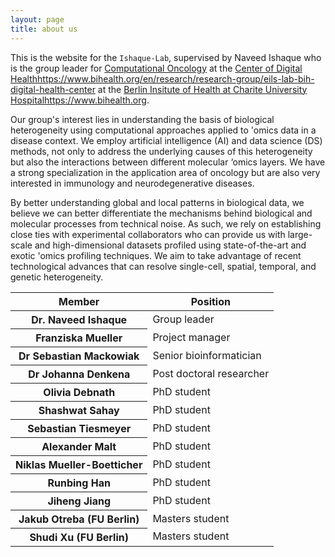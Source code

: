 ```yaml
---
layout: page
title: about us
---
```

This is the website for the `Ishaque-Lab`, supervised by Naveed Ishaque who is the group leader for [Computational Oncology](https://www.hidih.org/research/computational-oncology) at the [Center of Digital Health](https://www.bihealth.org/en/research/research-group/eils-lab-bih-digital-health-center)https://www.bihealth.org/en/research/research-group/eils-lab-bih-digital-health-center at the [Berlin Insitute of Health at Charite University Hospital](https://www.bihealth.org)https://www.bihealth.org.

Our group's interest lies in understanding the basis of biological heterogeneity using computational approaches applied to 'omics data in a disease context. We employ artificial intelligence (AI) and data science (DS) methods, not only to address the underlying causes of this heterogeneity but also the interactions between different molecular ‘omics layers. We have a strong specialization in the application area of oncology but are also very interested in immunology and neurodegenerative diseases.

By better understanding global and local patterns in biological data, we believe we can better differentiate the mechanisms behind biological and molecular processes from technical noise. As such, we rely on establishing close ties with experimental collaborators who can provide us with large-scale and high-dimensional datasets profiled using state-of-the-art and exotic 'omics profiling techniques. We aim to take advantage of recent technological advances that can resolve single-cell, spatial, temporal, and genetic heterogeneity.

<table class="table">
                    <thead>
                        <tr>
                            <th>Member</th>
                            <th>Position</th>
                        </tr>
                    </thead>
                    <tbody>
                        <tr>
                            <th> Dr. Naveed Ishaque</a></th>
                            <td>Group leader</td>
                        </tr>
                        <tr>
                            <th>Franziska Mueller</th>
                            <td>Project manager</td>
                        </tr>
                        <tr>
                            <th>Dr Sebastian Mackowiak</th>
                            <td>Senior bioinformatician</td>
                        </tr>
                        <tr>
                            <th>Dr Johanna Denkena</th>
                            <td>Post doctoral researcher</td>
                        </tr>
                        <tr>
                            <th>Olivia Debnath</th>
                            <td>PhD student</td>
                        </tr>
                        <tr>
                            <th>Shashwat Sahay</th>
                            <td>PhD student</td>
                        </tr>
                        <tr>
                            <th>Sebastian Tiesmeyer</th>
                            <td>PhD student</td>
                        </tr>
                        <tr>
                            <th>Alexander Malt</th>
                            <td>PhD student</td>
                        </tr>
                        <tr>
                            <th>Niklas Mueller-Boetticher</th>
                            <td>PhD student</td>
                        </tr>
                        <tr>
                            <th>Runbing Han</th>
                            <td>PhD student</td>
                        </tr>
                        <tr>
                            <th>Jiheng Jiang</th>
                            <td>PhD student</td>
                        </tr>
                        <tr>
                            <th>Jakub Otreba (FU Berlin)</th>
                            <td>Masters student</td>
                        </tr>
                        <tr>
                            <th>Shudi Xu (FU Berlin)</th>
                            <td>Masters student</td>
                        </tr>
                    </tbody>
                </table>
